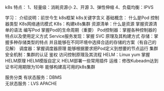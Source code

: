 k8s
特点：
1、轻量级：消耗资源小
2、开源
3、弹性伸缩
4、负载均衡：IPVS

学习：
介绍说明：前世今生 k8s框架 k8s关键字含义
基础概念： 什么是Pod  控制器类型  K8s网络通讯模式
K8s：构建k8s集群
资源清单：什么是资源  掌握资源清单的语法  编写Pod  掌握Pod的生命周期（重要）
Pod控制器：掌握各种控制器的特点以及使用定义方式
Service服务发现：掌握  SVC  原理及其构建方式
存储：掌握多种存储类型的特点 并且能够在不同环境中选择合适的存储的方案（有自己的见解）
调度器：掌握调度器原理 能够根据要求把Pod定义到想要的节点运行
集群安全机制：集群的认证  鉴权  访问控制原理及其流程
HELM：Linux yum   掌握HELM原理   HELM模版自定义  HELM部署一些常用插件
运维：修改Kubeadm达到证书可用期限为10年 能够构建高可用的k8s集群


服务分类
    有状态服务：DBMS  
    无状态服务：LVS APACHE 